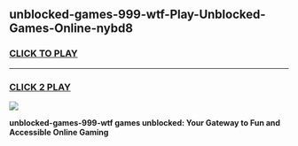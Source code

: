 
## unblocked-games-999-wtf-Play-Unblocked-Games-Online-nybd8
<h3>
<a href="https://premium76.site?title=unblocked-games-999-wtf&ref=25A">CLICK TO PLAY</a></h3>
<hr>

<h3>
<a href="https://premium76.site?title=unblocked-games-999-wtf&ref=25A">CLICK 2 PLAY</a>
  
</h3>

<a href="https://premium76.site?title=unblocked-games-999-wtf&ref=25A"><img src="https://clearcache.store/games.png"></a>


**unblocked-games-999-wtf games unblocked: Your Gateway to Fun and Accessible Online Gaming**
